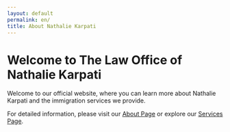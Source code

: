```yaml
---
layout: default
permalink: en/
title: About Nathalie Karpati
---
```


# Welcome to The Law Office of Nathalie Karpati

Welcome to our official website, where you can learn more about Nathalie Karpati and the immigration services we provide.

For detailed information, please visit our [About Page](/en/about) or explore our [Services Page](/en/services).